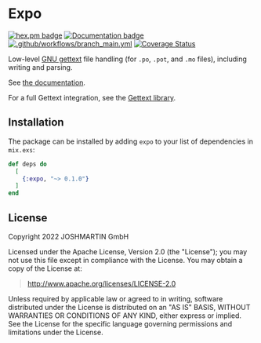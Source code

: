# Expo

[![hex.pm badge](https://img.shields.io/badge/Package%20on%20hex.pm-informational)](https://hex.pm/packages/expo)
[![Documentation badge](https://img.shields.io/badge/Documentation-ff69b4)][docs]
[![.github/workflows/branch_main.yml](https://github.com/elixir-gettext/expo/actions/workflows/branch_main.yml/badge.svg)](https://github.com/elixir-gettext/expo/actions/workflows/branch_main.yml)
[![Coverage Status](https://coveralls.io/repos/github/elixir-gettext/expo/badge.svg?branch=main)](https://coveralls.io/github/elixir-gettext/expo?branch=main)

Low-level [GNU gettext][gettext] file handling (for `.po`, `.pot`, and `.mo`
files), including writing and parsing.

See [the documentation][docs].

For a full Gettext integration, see the [Gettext library][elixir-gettext].

## Installation

The package can be installed by adding `expo` to your list of
dependencies in `mix.exs`:

```elixir
def deps do
  [
    {:expo, "~> 0.1.0"}
  ]
end
```

## License

Copyright 2022 JOSHMARTIN GmbH

  Licensed under the Apache License, Version 2.0 (the "License");
  you may not use this file except in compliance with the License.
  You may obtain a copy of the License at:

  > <http://www.apache.org/licenses/LICENSE-2.0>

  Unless required by applicable law or agreed to in writing, software
  distributed under the License is distributed on an "AS IS" BASIS,
  WITHOUT WARRANTIES OR CONDITIONS OF ANY KIND, either express or implied.
  See the License for the specific language governing permissions and
  limitations under the License.

[docs]: https://hexdocs.pm/expo
[elixir-gettext]: https://github.com/elixir-gettext/gettext
[gettext]: https://www.gnu.org/software/gettext/
